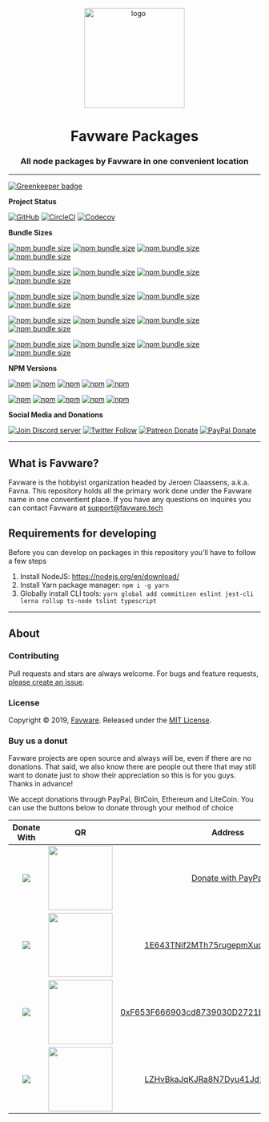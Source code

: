 <div align="center">
  <p>
  <a href="https://favware.tech"><img src="https://storage.googleapis.com/data-sunlight-146313.appspot.com/website-project-icons/mainlogo.png" height="200" alt="logo"/></a>
  </p>

  <p>
<h1> Favware Packages </h1>
<h3> All node packages by Favware in one convenient location </h3>
  </p>

</div>

---

[![Greenkeeper badge](https://badges.greenkeeper.io/favware/node-packages.svg)](https://greenkeeper.io/)

**Project Status**

[![GitHub](https://img.shields.io/github/license/favware/node-packages?logo=github&style=flat-square)](https://github.com/favware/node-packages/blob/master/LICENSE.md)
[![CircleCI](https://img.shields.io/circleci/build/github/favware/node-packages?logo=circleci&style=flat-square)](https://circleci.com/gh/favware/node-packages/tree/master)
[![Codecov](https://img.shields.io/codecov/c/github/favware/node-packages?logo=codecov&style=flat-square)](https://codecov.io/gh/favware/node-packages)

**Bundle Sizes**

[![npm bundle size](https://img.shields.io/bundlephobia/min/@favware/converter?label=converter%20-%20minified&logo=webpack&style=flat-square)](https://bundlephobia.com/result?p=@favware/converter)
[![npm bundle size](https://img.shields.io/bundlephobia/minzip/@favware/converter?label=converter%20-%20minzipped&logo=webpack&style=flat-square)](https://bundlephobia.com/result?p=@favware/converter)
[![npm bundle size](https://img.shields.io/bundlephobia/min/@favware/crypto?label=crypto%20-%20minified&logo=webpack&style=flat-square)](https://bundlephobia.com/result?p=@favware/crypto)
[![npm bundle size](https://img.shields.io/bundlephobia/minzip/@favware/crypto?label=crypto%20-%20minzipped&logo=webpack&style=flat-square)](https://bundlephobia.com/result?p=@favware/crypto)

[![npm bundle size](https://img.shields.io/bundlephobia/min/@favware/eslint-config?label=eslint-config%20-%20minified&logo=webpack&style=flat-square)](https://bundlephobia.com/result?p=@favware/eslint-config)
[![npm bundle size](https://img.shields.io/bundlephobia/minzip/@favware/eslint-config?label=eslint-config%20-%20minzipped&logo=webpack&style=flat-square)](https://bundlephobia.com/result?p=@favware/eslint-config)
[![npm bundle size](https://img.shields.io/bundlephobia/min/@favware/milky-tslint?label=milky-tslint%20-%20minified&logo=webpack&style=flat-square)](https://bundlephobia.com/result?p=@favware/milky-tslint)
[![npm bundle size](https://img.shields.io/bundlephobia/minzip/@favware/milky-tslint?label=milky-tslint%20-%20minzipped&logo=webpack&style=flat-square)](https://bundlephobia.com/result?p=@favware/milky-tslint)

[![npm bundle size](https://img.shields.io/bundlephobia/min/@favware/querystring?label=querystring%20-%20minified&logo=webpack&style=flat-square)](https://bundlephobia.com/result?p=@favware/querystring)
[![npm bundle size](https://img.shields.io/bundlephobia/minzip/@favware/querystring?label=querystring%20-%20minzipped&logo=webpack&style=flat-square)](https://bundlephobia.com/result?p=@favware/querystring)
[![npm bundle size](https://img.shields.io/bundlephobia/min/@favware/tslint-config?label=tslint-config%20-%20minified&logo=webpack&style=flat-square)](https://bundlephobia.com/result?p=@favware/tslint-config)
[![npm bundle size](https://img.shields.io/bundlephobia/minzip/@favware/tslint-config?label=tslint-config%20-%20minzipped&logo=webpack&style=flat-square)](https://bundlephobia.com/result?p=@favware/tslint-config)

[![npm bundle size](https://img.shields.io/bundlephobia/min/@favware/unescape?label=unescape%20-%20minified&logo=webpack&style=flat-square)](https://bundlephobia.com/result?p=@favware/unescape)
[![npm bundle size](https://img.shields.io/bundlephobia/minzip/@favware/unescape?label=unescape%20-%20minzipped&logo=webpack&style=flat-square)](https://bundlephobia.com/result?p=@favware/unescape)
[![npm bundle size](https://img.shields.io/bundlephobia/min/@favware/yamlreader?label=yamlreader%20-%20minified&logo=webpack&style=flat-square)](https://bundlephobia.com/result?p=@favware/yamlreader)
[![npm bundle size](https://img.shields.io/bundlephobia/minzip/@favware/yamlreader?label=yamlreader%20-%20minzipped&logo=webpack&style=flat-square)](https://bundlephobia.com/result?p=@favware/yamlreader)

[![npm bundle size](https://img.shields.io/bundlephobia/min/@favware/ytdl-prismplayer?label=ytdl-prismplayer%20-%20minified&logo=webpack&style=flat-square)](https://bundlephobia.com/result?p=@favware/ytdl-prismplayer)
[![npm bundle size](https://img.shields.io/bundlephobia/minzip/@favware/ytdl-prismplayer?label=ytdl-prismplayer%20-%20minzipped&logo=webpack&style=flat-square)](https://bundlephobia.com/result?p=@favware/ytdl-prismplayer)
[![npm bundle size](https://img.shields.io/bundlephobia/min/@favware/zalgo?label=zalgo%20-%20minified&logo=webpack&style=flat-square)](https://bundlephobia.com/result?p=@favware/zalgo)
[![npm bundle size](https://img.shields.io/bundlephobia/minzip/@favware/zalgo?label=zalgo%20-%20minzipped&logo=webpack&style=flat-square)](https://bundlephobia.com/result?p=@favware/zalgo)

**NPM Versions**

[![npm](https://img.shields.io/npm/v/@favware/converter?color=crimson&label=converter%20version&logo=npm&style=flat-square)](https://www.npmjs.com/package/@favware/converter)
[![npm](https://img.shields.io/npm/v/@favware/crypto?color=crimson&label=crypto%20version&logo=npm&style=flat-square)](https://www.npmjs.com/package/@favware/crypto)
[![npm](https://img.shields.io/npm/v/@favware/eslint-config?color=crimson&label=eslint-config%20version&logo=npm&style=flat-square)](https://www.npmjs.com/package/@favware/eslint-config)
[![npm](https://img.shields.io/npm/v/@favware/milky-tslint?color=crimson&label=milky-tslint%20version&logo=npm&style=flat-square)](https://www.npmjs.com/package/@favware/milky-tslint)
[![npm](https://img.shields.io/npm/v/@favware/querystring?color=crimson&label=querystring%20version&logo=npm&style=flat-square)](https://www.npmjs.com/package/@favware/querystring)

[![npm](https://img.shields.io/npm/v/@favware/tslint-config?color=crimson&label=tslint-config%20version&logo=npm&style=flat-square)](https://www.npmjs.com/package/@favware/tslint-config)
[![npm](https://img.shields.io/npm/v/@favware/unescape?color=crimson&label=unescape%20version&logo=npm&style=flat-square)](https://www.npmjs.com/package/@favware/unescape)
[![npm](https://img.shields.io/npm/v/@favware/yamlreader?color=crimson&label=yamlreader%20version&logo=npm&style=flat-square)](https://www.npmjs.com/package/@favware/yamlreader)
[![npm](https://img.shields.io/npm/v/@favware/ytdl-prismplayer?color=crimson&label=ytdl-prismplayer%20version&logo=npm&style=flat-square)](https://www.npmjs.com/package/@favware/ytdl-prismplayer)
[![npm](https://img.shields.io/npm/v/@favware/zalgo?color=crimson&label=zalgo%20version&logo=npm&style=flat-square)](https://www.npmjs.com/package/@favware/zalgo)

**Social Media and Donations**

[![Join Discord server](https://img.shields.io/discord/512303595966824458?color=697EC4&label=Join%20Discord%20Server&logo=discord&logoColor=FDFEFE&style=flat-square)](https://favware.tech/redirect/server)
[![Twitter Follow](https://img.shields.io/twitter/follow/favna_?label=Follow%20@Favna_&logo=twitter&colorB=1DA1F2&style=flat-square)](https://twitter.com/Favna_/follow)
[![Patreon Donate](https://img.shields.io/badge/patreon-donate-brightgreen.svg?label=Donate%20with%20Patreon&logo=patreon&colorB=F96854&style=flat-square&link=https://www.patreon.com/bePatron?u=9336537)](https://www.patreon.com/bePatron?u=9336537)
[![PayPal Donate](https://img.shields.io/badge/paypal-donate-brightgreen.svg?label=Donate%20with%20Paypal&logo=paypal&colorB=00457C&style=flat-square&link=https://www.paypal.com/cgi-bin/webscr?cmd=_s-xclick&hosted_button_id=XMAYCF9SDHZ34)](https://www.patreon.com/bePatron?u=9336537)

---

## What is Favware?

Favware is the hobbyist organization headed by Jeroen Claassens, a.k.a. Favna. This repository holds all the primary work done under the Favware name in one conventient place. If you have any questions on inquires you can contact Favware at [support@favware.tech](mailto:support@favware.tech)

## Requirements for developing

Before you can develop on packages in this repository you'll have to follow a few steps

1. Install NodeJS: https://nodejs.org/en/download/
2. Install Yarn package manager: `npm i -g yarn`
3. Globally install CLI tools: `yarn global add commitizen eslint jest-cli lerna rollup ts-node tslint typescript`

* * *

## About

### Contributing

Pull requests and stars are always welcome. For bugs and feature requests, [please create an issue](https://www.github.com/favware/node-packages/issues/new).

### License

Copyright © 2019, [Favware](https://github.com/favware).
Released under the [MIT License](LICENSE).

### Buy us a donut

Favware projects are open source and always will be, even if there are no donations. That said, we also know there are people out there that may still want to donate just to show their appreciation so this is for you guys. Thanks in advance!

We accept donations through PayPal, BitCoin, Ethereum and LiteCoin. You can use the buttons below to donate through your method of choice

|Donate With|QR|Address|
|:---:|:---:|:---:|
<a href="https://www.paypal.com/cgi-bin/webscr?cmd=_s-xclick&hosted_button_id=XMAYCF9SDHZ34"><img src="https://storage.googleapis.com/data-sunlight-146313.appspot.com/ribbon/paypaldonate.png"></a>|<a href="https://www.paypal.com/cgi-bin/webscr?cmd=_s-xclick&hosted_button_id=XMAYCF9SDHZ34"><img src="https://storage.googleapis.com/data-sunlight-146313.appspot.com/ribbon/paypalqr.png" width="128"></a>|[Donate with PayPal](https://www.paypal.com/cgi-bin/webscr?cmd=_s-xclick&hosted_button_id=XMAYCF9SDHZ34)|
<img src="https://storage.googleapis.com/data-sunlight-146313.appspot.com/ribbon/bitcoindonate.png">|<img src="https://storage.googleapis.com/data-sunlight-146313.appspot.com/ribbon/bitcoinqr.png" width="128">|<a href="bitcoin:1E643TNif2MTh75rugepmXuq35Tck4TnE5?amount=0.01&label=favware%27%20Ribbon%20Discord%20Bot">1E643TNif2MTh75rugepmXuq35Tck4TnE5</a>|
<img src="https://storage.googleapis.com/data-sunlight-146313.appspot.com/ribbon/ethereumdonate.png">|<img src="https://storage.googleapis.com/data-sunlight-146313.appspot.com/ribbon/ethereumqr.png" width="128">|<a href="ethereum:0xF653F666903cd8739030D2721bF01095896F5D6E?amount=0.01&label=favware%27%20Ribbon%20Discord%20Bot">0xF653F666903cd8739030D2721bF01095896F5D6E</a>|
<img src="https://storage.googleapis.com/data-sunlight-146313.appspot.com/ribbon/litecoindonate.png">|<img src="https://storage.googleapis.com/data-sunlight-146313.appspot.com/ribbon/litecoinqr.png" width="128">|<a href="litecoin:LZHvBkaJqKJRa8N7Dyu41Jd1PDBAofCik6?amount=0.01&label=favware%27%20Ribbon%20Discord%20Bot">LZHvBkaJqKJRa8N7Dyu41Jd1PDBAofCik6</a>|
